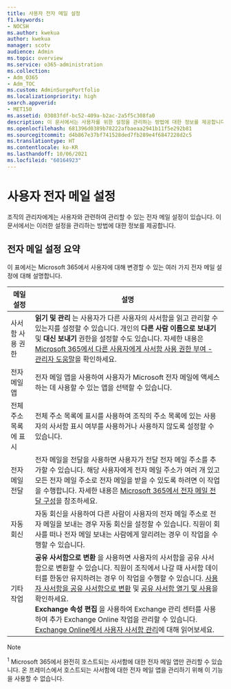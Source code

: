 ```yaml
---
title: 사용자 전자 메일 설정
f1.keywords:
- NOCSH
ms.author: kwekua
author: kwekua
manager: scotv
audience: Admin
ms.topic: overview
ms.service: o365-administration
ms.collection:
- Adm_O365
- Adm_TOC
ms.custom: AdminSurgePortfolio
ms.localizationpriority: high
search.appverid:
- MET150
ms.assetid: 03083fdf-bc52-409a-b2ac-2a5f5c308fa0
description: 이 문서에서는 사용자를 위한 설정을 관리하는 방법에 대한 정보를 제공합니다.
ms.openlocfilehash: 681396d0389b78222afbaeaa2941b11f5e292b81
ms.sourcegitcommit: d4b867e37bf741528ded7fb289e4f6847228d2c5
ms.translationtype: HT
ms.contentlocale: ko-KR
ms.lasthandoff: 10/06/2021
ms.locfileid: "60164923"
---
```

# <a name="user-email-settings"></a>사용자 전자 메일 설정

조직의 관리자에게는 사용자와 관련하여 관리할 수 있는 전자 메일 설정이 있습니다. 이 문서에서는 이러한 설정을 관리하는 방법에 대한 정보를 제공합니다.

## <a name="summary-of-email-settings"></a>전자 메일 설정 요약

이 표에서는 Microsoft 365에서 사용자에 대해 변경할 수 있는 여러 가지 전자 메일 설정에 대해 설명합니다.


|메일 설정|설명  |
|---------|---------|
|사서함 사용 권한| **읽기 및 관리** 는 사용자가 다른 사용자의 사서함을 읽고 관리할 수 있는지를 설정할 수 있습니다. 개인의 **다른 사람 이름으로 보내기** 및 **대신 보내기** 권한을 설정할 수도 있습니다. 자세한 내용은 [Microsoft 365에서 다른 사용자에게 사서함 사용 권한 부여 - 관리자 도움말](../add-users/give-mailbox-permissions-to-another-user.md)을 확인하세요. |
|전자 메일 앱| 전자 메일 앱을 사용하여 사용자가 Microsoft 전자 메일에 액세스하는 데 사용할 수 있는 앱을 선택할 수 있습니다. |
|전체 주소 목록에 표시| 전체 주소 목록에 표시를 사용하여 조직의 주소 목록에 있는 사용자의 사서함 표시 여부를 사용하거나 사용하지 않도록 설정할 수 있습니다. |
|전자 메일 전달|전자 메일을 전달을 사용하면 사용자가 전달 전자 메일 주소를 추가할 수 있습니다. 해당 사용자에게 전자 메일 주소가 여러 개 있고 모든 전자 메일 주소로 전자 메일을 받을 수 있도록 하려면 이 작업을 수행합니다. 자세한 내용은 [Microsoft 365에서 전자 메일 전달 구성](configure-email-forwarding.md)을 참조하세요.|
|자동 회신|자동 회신을 사용하여 다른 사람이 사용자의 전자 메일 주소로 전자 메일을 보내는 경우 자동 회신을 설정할 수 있습니다. 직원이 회사를 떠나 전자 메일 보내는 사람에게 알리려는 경우 이 작업을 수행할 수 있습니다.|
|기타 작업| **공유 사서함으로 변환** 을 사용하면 사용자의 사서함을 공유 사서함으로 변환할 수 있습니다. 직원이 조직에서 나갈 때 사서함 데이터를 한동안 유지하려는 경우 이 작업을 수행할 수 있습니다. [사용자 사서함을 공유 사서함으로 변환](convert-user-mailbox-to-shared-mailbox.md) 및 [공유 사서함 열기 및 사용](https://support.microsoft.com/office/d94a8e9e-21f1-4240-808b-de9c9c088afd)을 확인하세요.</br>**Exchange 속성 편집** 을 사용하여 Exchange 관리 센터를 사용하여 추가 Exchange Online 작업을 관리할 수 있습니다.  [Exchange Online에서 사용자 사서함 관리](/exchange/recipients-in-exchange-online/manage-user-mailboxes/manage-user-mailboxes)에 대해 읽어보세요.|

> [!NOTE]
>
> <sup>1</sup> Microsoft 365에서 완전히 호스트되는 사서함에 대한 전자 메일 앱만 관리할 수 있습니다. 온 프레미스에서 호스트되는 사서함에 대한 전자 메일 앱을 관리하기 위해 이 기능을 사용할 수 없습니다.